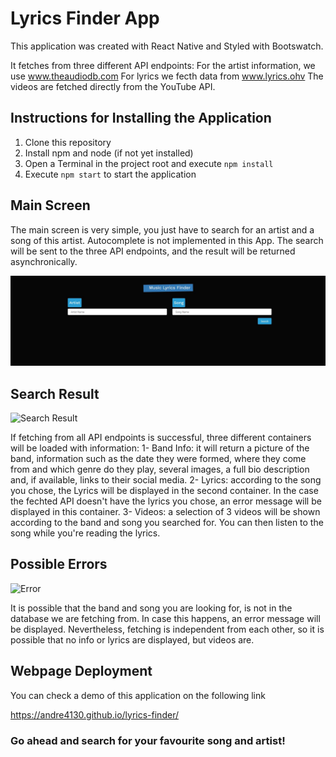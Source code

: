 # Lyrics Finder App
This application was created with React Native and Styled with Bootswatch. 

It fetches from three different API endpoints:
For the artist information, we use www.theaudiodb.com
For lyrics we fecth data from www.lyrics.ohv
The videos are fetched directly from the YouTube API.

## Instructions for Installing the Application

1. Clone this repository
2. Install npm and node (if not yet installed)
3. Open a Terminal in the project root and execute `npm install`
4. Execute `npm start` to start the application 

## Main Screen

The main screen is very simple, you just have to search for an artist and a song of this artist. Autocomplete is not implemented in this App. The search will be sent to the three API endpoints, and the result will be returned asynchronically. 

![Main Screen](/src/images/readme/mainscreen.jpg)

## Search Result

![Search Result](/src/assets/images/readme/searchresult.jpg)

If fetching from all API endpoints is successful, three different containers will be loaded with information:
1- Band Info: it will return a picture of the band, information such as the date they were formed, where they come from and which genre do they play, several images, a full bio description and, if available, links to their social media.
2- Lyrics: according to the song you chose, the Lyrics will be displayed in the second container. In the case the fechted API doesn't have the lyrics you chose, an error message will be displayed in this container.
3- Videos: a selection of 3 videos will be shown according to the band and song you searched for. You can then listen to the song while you're reading the lyrics. 

## Possible Errors

![Error](/src/assets/images/readme/error.jpg)

It is possible that the band and song you are looking for, is not in the database we are fetching from. In case this happens, an error message will be displayed. Nevertheless, fetching is independent from each other, so it is possible that no info or lyrics are displayed, but videos are.

## Webpage Deployment

You can check a demo of this application on the following link

https://andre4130.github.io/lyrics-finder/

### Go ahead and search for your favourite song and artist!
